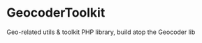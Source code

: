 GeocoderToolkit
===============

Geo-related utils &amp; toolkit PHP library, build atop the Geocoder lib
